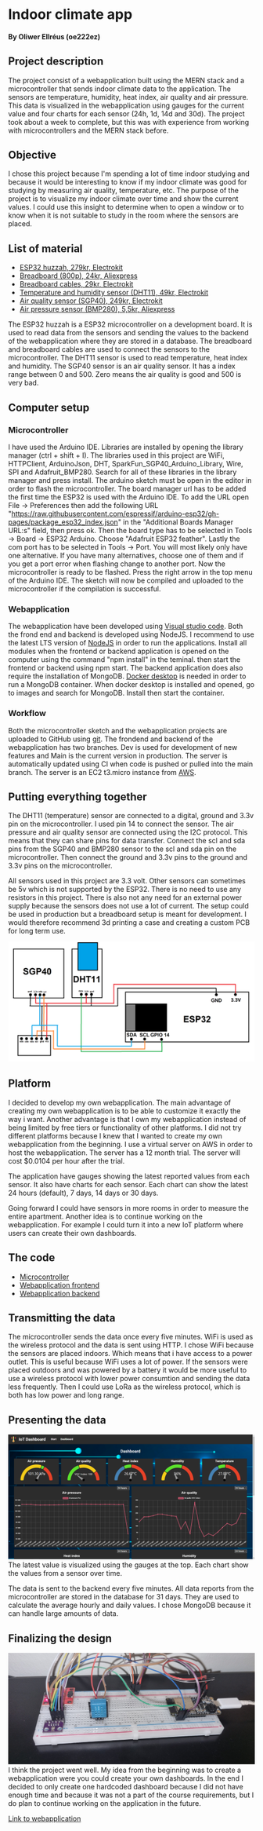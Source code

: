 # Indoor climate app
#### By Oliwer Ellréus (oe222ez)

## Project description
The project consist of a webapplication built using the MERN stack and a microcontroller that sends indoor climate data to the application. The sensors are temperature, humidity, heat index, air quality and air pressure. This data is visualized in the webapplication using gauges for the current value and four charts for each sensor (24h, 1d, 14d and 30d). The project took about a week to complete, but this was with experience from working with microcontrollers and the MERN stack before.

## Objective
I chose this project because I'm spending a lot of time indoor studying and because it would be interesting to know if my indoor climate was good for studying by measuring air quality, temperature, etc. The purpose of the project is to visualize my indoor climate over time and show the current values. I could use this insight to determine when to open a window or to know when it is not suitable to study in the room where the sensors are placed.

## List of material

* [ESP32 huzzah, 279kr, Electrokit](https://www.electrokit.com/produkt/adafruit-feather-huzzah32-esp32/)
* [Breadboard (800p), 24kr, Aliexpress](https://www.aliexpress.com/item/1005003880378231.html?spm=a2g0o.order_list.0.0.4ccc1802ktdiAn)
* [Breadboard cables, 29kr, Electrokit](https://www.electrokit.com/produkt/labbsladd-20-pin-15cm-hane-hane/)
* [Temperature and humidity sensor (DHT11), 49kr, Electrokit](https://www.electrokit.com/produkt/digital-temperatur-och-fuktsensor-dht11/)
* [Air quality sensor (SGP40), 249kr, Electrokit](https://www.electrokit.com/produkt/sparkfun-air-quality-sensor-sgp40-qwiic/)
* [Air pressure sensor (BMP280), 5,5kr, Aliexpress](https://www.electrokit.com/produkt/adafruit-feather-huzzah32-esp32/)

The ESP32 huzzah is a ESP32 microcontroller on a development board. It is used to read data from the sensors and sending the values to the backend of the webapplication where they are stored in a database. The breadboard and breadboard cables are used to connect the sensors to the microcontroller. The DHT11 sensor is used to read temperature, heat index and humidity. The SGP40 sensor is an air quality sensor. It has a index range between 0 and 500. Zero means the air quality is good and 500 is very bad.

## Computer setup
### Microcontroller
I have used the Arduino IDE. Libraries are installed by opening the library manager (ctrl + shift + I). The libraries used in this project are WiFi, HTTPClient, ArduinoJson, DHT, SparkFun_SGP40_Arduino_Library, Wire, SPI and Adafruit_BMP280. Search for all of these libraries in the library manager and press install. The arduino sketch must be open in the editor in order to flash the microcontroller. The board manager url has to be added the first time the ESP32 is used with the Arduino IDE. To add the URL open File -> Preferences then add the following URL "https://raw.githubusercontent.com/espressif/arduino-esp32/gh-pages/package_esp32_index.json" in the "Additional Boards Manager URL:s" field, then press ok. Then the board type has to be selected in Tools -> Board -> ESP32 Arduino. Choose "Adafruit ESP32 feather". Lastly the com port has to be selected in Tools -> Port. You will most likely only have one alternative. If you have many alternatives, choose one of them and if you get a port error when flashing change to another port. Now the microcontroller is ready to be flashed. Press the right arrow in the top menu of the Arduino IDE. The sketch will now be compiled and uploaded to the microcontroller if the compilation is successful.

### Webapplication
The webapplication have been developed using [Visual studio code](https://code.visualstudio.com/download). Both the frond end and backend is developed using NodeJS. I recommend to use the latest LTS version of [NodeJS](https://nodejs.org/en/) in order to run the applications. Install all modules when the frontend or backend application is opened on the computer using the command "npm install" in the teminal. then start the frontend or backend using npm start. The backend application does also require the installation of MongoDB. [Docker desktop](https://www.docker.com/products/docker-desktop/) is needed in order to run a MongoDB container. When docker desktop is installed and opened, go to images and search for MongoDB. Install then start the container.

### Workflow
Both the microcontroller sketch and the webapplication projects are uploaded to GitHub using [git](https://git-scm.com/downloads). The frondend and backend of the webapplication has two branches. Dev is used for development of new features and Main is the current version in production. The server is automatically updated using CI when code is pushed or pulled into the main branch. The server is an EC2 t3.micro instance from [AWS](https://aws.amazon.com/).

## Putting everything together
The DHT11 (temperature) sensor are connected to a digital, ground and 3.3v pin on the microcontroller. I used pin 14 to connect the sensor. The air pressure and air quality sensor are connected using the I2C protocol. This means that they can share pins for data transfer. Connect the scl and sda pins from the SGP40 and BMP280 sensor to the scl and sda pin on the microcontroller. Then connect the ground and 3.3v pins to the ground and 3.3v pins on the microcontroller.

All sensors used in this project are 3.3 volt. Other sensors can sometimes be 5v which is not supported by the ESP32. There is no need to use any resistors in this project. There is also not any need for an external power supply because the sensors does not use a lot of current. The setup could be used in production but a breadboard setup is meant for development. I would therefore recommend 3d printing a case and creating a custom PCB for long term use.

![image](/img/circuit-diagram.png)

## Platform
I decided to develop my own webapplication. The main advantage of creating my own webapplication is to be able to customize it exactly the way i want. Another advantage is that I own my webapplication instead of being limited by free tiers or functionality of other platforms. I did not try different platforms because I knew that I wanted to create my own webapplication from the beginning. I use a virtual server on AWS in order to host the webapplication. The server has a 12 month trial. The server will cost $0.0104 per hour after the trial.

The application have gauges showing the latest reported values from each sensor. It also have charts for each sensor. Each chart can show the latest 24 hours (default), 7 days, 14 days or 30 days.

Going forward I could have sensors in more rooms in order to measure the entire apartment. Another idea is to continue working on the webapplication. For example I could turn it into a new IoT platform where users can create their own dashboards.

## The code
* [Microcontroller](https://github.com/OliwerE/Applied-IoT-Microcontroller)
* [Webapplication frontend](https://github.com/OliwerE/Applied-IoT-Frontend)
* [Webapplication backend](https://github.com/OliwerE/Applied-IoT-Backend)
## Transmitting the data
The microcontroller sends the data once every five minutes. WiFi is used as the wireless protocol and the data is sent using HTTP.
I chose WiFi because the sensors are placed indoors. Which means that i have access to a power outlet. This is useful because WiFi uses a lot of power. If the sensors were placed outdoors and was powered by a battery it would be more useful to use a wireless protocol with lower power consumtion and sending the data less frequently. Then I could use LoRa as the wireless protocol, which is both has low power and long range.

## Presenting the data
![image](/img/dashboard.png)
The latest value is visualized using the gauges at the top. Each chart show the values from a sensor over time.

The data is sent to the backend every five minutes. All data reports from the microcontroller are stored in the database for 31 days. They are used to calculate the average hourly and daily values. I chose MongoDB because it can handle large amounts of data.

## Finalizing the design
![image](/img/breadboard.jpg)
I think the project went well. My idea from the beginning was to create a webapplication were you could create your own dashboards. In the end I decided to only create one hardcoded dashboard because I did not have enough time and because it was not a part of the course requirements, but I do plan to continue working on the application in the future.

[Link to webapplication](https://iot.oliwere.tk/)